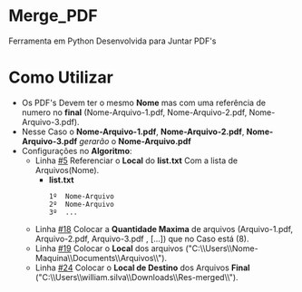 # Merge_PDF
Ferramenta em Python Desenvolvida para Juntar PDF's <br> 
# Como Utilizar 

 - Os PDF's Devem ter o mesmo **Nome** mas com uma referência de numero no **final** (Nome-Arquivo-1.pdf, Nome-Arquivo-2.pdf, Nome-Arquivo-3.pdf).
 - Nesse Caso o **Nome-Arquivo-1.pdf**, **Nome-Arquivo-2.pdf**, **Nome-Arquivo-3.pdf** *gerarão* o **Nome-Arquivo.pdf**
 - Configurações no **Algoritmo**: 
    - Linha [#5](https://github.com/williamanjo/Merge_PDF/blob/26da813c188b75b76c68d24b91ba369de6c61d2e/MergePDFbyList.py#L5) Referenciar o **Local** do **list.txt** Com a lista de Arquivos(Nome).
        - **list.txt**
          ```
          1º  Nome-Arquivo
          2º  Nome-Arquivo
          3º  ... 
          ```
    - Linha [#18](https://github.com/williamanjo/Merge_PDF/blob/26da813c188b75b76c68d24b91ba369de6c61d2e/MergePDFbyList.py#L18) Colocar a **Quantidade Maxima** de arquivos (Arquivo-1.pdf, Arquivo-2.pdf, Arquivo-3.pdf , [...]) que no Caso está (8).
    - Linha [#19](https://github.com/williamanjo/Merge_PDF/blob/26da813c188b75b76c68d24b91ba369de6c61d2e/MergePDFbyList.py#L19) Colocar o **Local** dos arquivos ("C:\\\Users\\\Nome-Maquina\\\Documents\\\Arquivos\\\\").
    - Linha [#24](https://github.com/williamanjo/Merge_PDF/blob/26da813c188b75b76c68d24b91ba369de6c61d2e/MergePDFbyList.py#L24) Colocar o **Local de Destino** dos Arquivos **Final** ("C:\\\Users\\\william.silva\\\Downloads\\\Res-merged\\\\").
